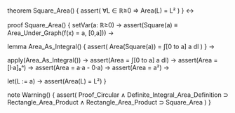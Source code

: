 theorem Square_Area() {
  assert(
    ∀L ∈ ℝ≥0 ⇒ Area(L) = L²
  )
} ↔

proof Square_Area() {
  setVar(a: ℝ≥0) →
  assert(Square(a) ≡ Area_Under_Graph(f(x) = a, [0,a])) →
  
  lemma Area_As_Integral() {
    assert(
      Area(Square(a)) = ∫[0 to a] a dl
    )
  } →
  
  apply(Area_As_Integral()) →
  assert(Area = ∫[0 to a] a dl) →
  assert(Area = [l·a]₀ᵃ) →
  assert(Area = a·a - 0·a) →
  assert(Area = a²) →
  
  let(L := a) →
  assert(Area(L) = L²)
}

note Warning() {
  assert(
    Proof_Circular ∧ 
    Definite_Integral_Area_Definition ⊃ Rectangle_Area_Product ∧
    Rectangle_Area_Product ⊃ Square_Area
  )
}